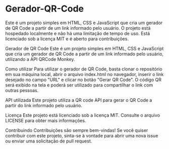 # Gerador-QR-Code
Este é um projeto simples em HTML, CSS e JavaScript que cria um gerador de QR Code a partir de um link informado pelo usuário. O projeto está hospedado localmente e não há uma limitação de tempo de uso. Está licenciado sob a licença MIT e é aberto para contribuições.

Gerador de QR Code
Este é um projeto simples em HTML, CSS e JavaScript que cria um gerador de QR Code a partir de um link informado pelo usuário, utilizando a API QRCode Monkey.

Como utilizar
Para utilizar o gerador de QR Code, basta clonar o repositório em sua máquina local, abrir o arquivo index.html no navegador, inserir o link desejado no campo "URL" e clicar no botão "Gerar QR Code". O código QR será exibido na tela e poderá ser utilizado para compartilhar o link com outras pessoas.

API utilizada
Este projeto utiliza a QR code API para gerar o QR Code a partir do link informado pelo usuário.

Licença
Este projeto está licenciado sob a licença MIT. Consulte o arquivo LICENSE para obter mais informações.

Contribuindo
Contribuições são sempre bem-vindas! Se você quiser contribuir com este projeto, sinta-se à vontade para abrir uma nova issue ou enviar uma solicitação de pull request.
